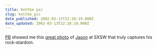 ```yaml
---
title: Kottke pic
slug: kottke_pic
date_published: 2002-03-13T22:28:19.000Z
date_updated: 2002-03-13T22:28:19.000Z
---
```


[PB](http://onfocus.com) showed me this [great photo](http://www.sxswblog.com/photos/photo.asp?thisPic=0312074516.jpg) of [Jason](http://kottke.org) at SXSW that truly captures his rock-stardom.
